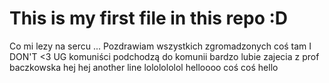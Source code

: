 # This is my first file in this repo :D
Co mi lezy na sercu ...
Pozdrawiam wszystkich zgromadzonych
coś tam
I DON'T <3 UG
komuniści podchodzą do komunii
bardzo lubie zajecia z prof baczkowska
hej hej
another line lololololol
helloooo
coś coś
hello
